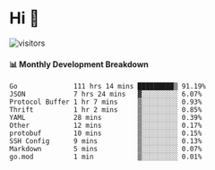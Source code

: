 # Hi 👋
 
![visitors](https://visitor-badge.glitch.me/badge?page_id=sorcererxw.sorcererx)

#### 📊 Monthly Development Breakdown

<!--START_SECTION:waka-->
```text
Go              111 hrs 14 mins █████████▒ 91.19%
JSON            7 hrs 24 mins   ▓░░░░░░░░░ 6.07%
Protocol Buffer 1 hr 7 mins     ▒░░░░░░░░░ 0.93%
Thrift          1 hr 2 mins     ▒░░░░░░░░░ 0.85%
YAML            28 mins         ▒░░░░░░░░░ 0.39%
Other           12 mins         ▒░░░░░░░░░ 0.17%
protobuf        10 mins         ▒░░░░░░░░░ 0.15%
SSH Config      9 mins          ▒░░░░░░░░░ 0.13%
Markdown        5 mins          ▒░░░░░░░░░ 0.07%
go.mod          1 min           ▒░░░░░░░░░ 0.01%
```
<!--END_SECTION:waka-->
